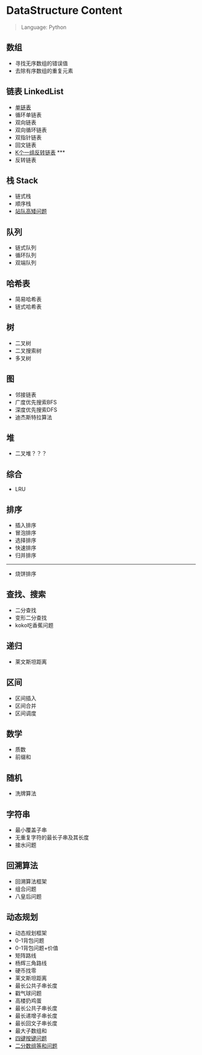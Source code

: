 # DataStructure Content

>Language: Python 

## 数组
- 寻找无序数组的错误值
- 去除有序数组的重复元素

## 链表 LinkedList
- [单链表](LinkedList/SinglyLinkedList.py)
- 循环单链表
- 双向链表
- 双向循环链表
- 双指针链表
- 回文链表
- [K个一组反转链表](LinkedList/ReverseKGroup.py) ***
- 反转链表

## 栈 Stack
- 链式栈
- 顺序栈
- [站队高矮问题](Stack/nextGreaterElement.py)

## 队列
- 链式队列
- 循环队列
- 双端队列

## 哈希表
- 简易哈希表
- 链式哈希表

## 树
- 二叉树
- 二叉搜索树
- 多叉树

## 图
- 邻接链表
- 广度优先搜索BFS
- 深度优先搜索DFS
- 迪杰斯特拉算法

## 堆
- 二叉堆？？？

## 综合
- LRU

## 排序

- 插入排序
- 冒泡排序
- 选择排序
- 快速排序
- 归并排序
---
- 烧饼排序

## 查找、搜索
- 二分查找
- 变形二分查找
- koko吃香蕉问题

## 递归
- 莱文斯坦距离

## 区间
- 区间插入
- 区间合并
- 区间调度

## 数学
- 质数
- 前缀和

## 随机
- 洗牌算法

## 字符串
- 最小覆盖子串
- 无重复字符的最长子串及其长度
- 接水问题

## 回溯算法
- 回溯算法框架
- 组合问题
- 八皇后问题

## 动态规划
- 动态规划框架
- 0-1背包问题
- 0-1背包问题+价值
- 矩阵路线
- 杨辉三角路线
- 硬币找零
- 莱文斯坦距离
- 最长公共子串长度
- 戳气球问题
- 高楼扔鸡蛋
- 最长公共子串长度
- 最长递增子串长度
- 最长回文子串长度
- 最大子数组和
- [四键按键问题](DynamicProgramming/print_most_a.py)
- [二分数组等和问题](DynamicProgramming/split_eq_sum_set.py)




